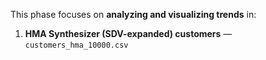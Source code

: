 This phase focuses on **analyzing and visualizing trends** in:
1. **HMA Synthesizer (SDV-expanded) customers** — `customers_hma_10000.csv`
